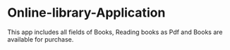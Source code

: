 # Online-library-Application
This app includes all fields of Books, Reading books as Pdf and Books are available for purchase.
